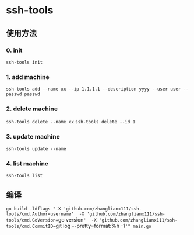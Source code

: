 # ssh-tools

## 使用方法
### 0. init
`ssh-tools init`

### 1. add machine
`ssh-tools add --name xx --ip 1.1.1.1 --description yyyy --user user --passwd passwd`

### 2. delete machine
`ssh-tools delete --name xx`
`ssh-tools delete --id 1`

### 3. update machine
`ssh-tools update --name`

### 4. list machine
`ssh-tools list`

## 编译
`go build -ldflags "-X 'github.com/zhanglianx111/ssh-tools/cmd.Author=username' 
    -X 'github.com/zhanglianx111/ssh-tools/cmd.GoVersion=`go version`' 
    -X 'github.com/zhanglianx111/ssh-tools/cmd.CommitID=`git log --pretty=format:%h -1`'" main.go
`

